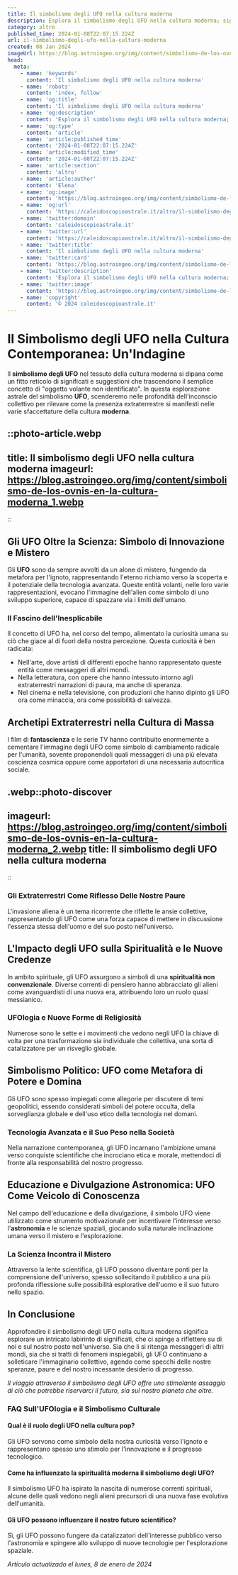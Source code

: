 ```yaml
---
title: Il simbolismo degli UFO nella cultura moderna
description: Esplora il simbolismo degli UFO nella cultura moderna; significati reconditi e limpatto sulla società. Scopri di più sul mistero!
category: altro
published_time: 2024-01-08T22:07:15.224Z
url: il-simbolismo-degli-ufo-nella-cultura-moderna
created: 08 Jan 2024
imageUrl: https://blog.astroingeo.org/img/content/simbolismo-de-los-ovnis-en-la-cultura-moderna_1.webp
head:
  meta:
    - name: 'keywords'
      content: 'Il simbolismo degli UFO nella cultura moderna'
    - name: 'robots'
      content: 'index, follow'
    - name: 'og:title'
      content: 'Il simbolismo degli UFO nella cultura moderna'
    - name: 'og:description'
      content: 'Esplora il simbolismo degli UFO nella cultura moderna; significati reconditi e limpatto sulla società. Scopri di più sul mistero!'
    - name: 'og:type'
      content: 'article'
    - name: 'article:published_time'
      content: '2024-01-08T22:07:15.224Z'
    - name: 'article:modified_time'
      content: '2024-01-08T22:07:15.224Z'
    - name: 'article:section'
      content: 'altro'
    - name: 'article:author'
      content: 'Elena'
    - name: 'og:image'
      content: 'https://blog.astroingeo.org/img/content/simbolismo-de-los-ovnis-en-la-cultura-moderna_1.webp'
    - name: 'og:url'
      content: 'https://caleidoscopioastrale.it/altro/il-simbolismo-degli-ufo-nella-cultura-moderna'
    - name: 'twitter:domain'
      content: 'caleidoscopioastrale.it'
    - name: 'twitter:url'
      content: 'https://caleidoscopioastrale.it/altro/il-simbolismo-degli-ufo-nella-cultura-moderna'
    - name: 'twitter:title'
      content: 'Il simbolismo degli UFO nella cultura moderna'
    - name: 'twitter:card'
      content: 'https://blog.astroingeo.org/img/content/simbolismo-de-los-ovnis-en-la-cultura-moderna_1.webp'
    - name: 'twitter:description'
      content: 'Esplora il simbolismo degli UFO nella cultura moderna; significati reconditi e limpatto sulla società. Scopri di più sul mistero!'
    - name: 'twitter:image'
      content: 'https://blog.astroingeo.org/img/content/simbolismo-de-los-ovnis-en-la-cultura-moderna_1.webp'
    - name: 'copyright'
      content: '© 2024 caleidoscopioastrale.it'
---
```

# Il Simbolismo degli UFO nella Cultura Contemporanea: Un'Indagine

Il **simbolismo degli UFO** nel tessuto della cultura moderna si dipana come un fitto reticolo di significati e suggestioni che trascendono il semplice concetto di "oggetto volante non identificato". In questa esplorazione astrale del simbolismo **UFO**, scenderemo nelle profondità dell'inconscio collettivo per rilevare come la presenza extraterrestre si manifesti nelle varie sfaccettature della cultura **moderna**.

::photo-article.webp
---
title: Il simbolismo degli UFO nella cultura moderna
imageurl: https://blog.astroingeo.org/img/content/simbolismo-de-los-ovnis-en-la-cultura-moderna_1.webp
---
::

## Gli UFO Oltre la Scienza: Simbolo di Innovazione e Mistero
Gli **UFO** sono da sempre avvolti da un alone di mistero, fungendo da metafora per l'ignoto, rappresentando l'eterno richiamo verso la scoperta e il potenziale della tecnologia avanzata. Queste entità volanti, nelle loro varie rappresentazioni, evocano l'immagine dell'alien come simbolo di uno sviluppo superiore, capace di spazzare via i limiti dell'umano.

### Il Fascino dell'Inesplicabile
Il concetto di UFO ha, nel corso del tempo, alimentato la curiosità umana su ciò che giace al di fuori della nostra percezione. Questa curiosità è ben radicata:

- Nell'arte, dove artisti di differenti epoche hanno rappresentato queste entità come messaggeri di altri mondi.
- Nella letteratura, con opere che hanno intessuto intorno agli extraterrestri narrazioni di paura, ma anche di speranza.
- Nel cinema e nella televisione, con produzioni che hanno dipinto gli UFO ora come minaccia, ora come possibilità di salvezza.

## Archetipi Extraterrestri nella Cultura di Massa
I film di **fantascienza** e le serie TV hanno contribuito enormemente a cementare l'immagine degli UFO come simbolo di cambiamento radicale per l'umanità, sovente proponendoli quali messaggeri di una più elevata coscienza cosmica oppure come apportatori di una necessaria autocritica sociale.

.webp::photo-discover
---
imageurl: https://blog.astroingeo.org/img/content/simbolismo-de-los-ovnis-en-la-cultura-moderna_2.webp
title: Il simbolismo degli UFO nella cultura moderna
---
::

### Gli Extraterrestri Come Riflesso Delle Nostre Paure
L'invasione aliena è un tema ricorrente che riflette le ansie collettive, rappresentando gli UFO come una forza capace di mettere in discussione l'essenza stessa dell'uomo e del suo posto nell'universo.

## L'Impacto degli UFO sulla Spiritualità e le Nuove Credenze
In ambito spirituale, gli UFO assurgono a simboli di una **spiritualità non convenzionale**. Diverse correnti di pensiero hanno abbracciato gli alieni come avanguardisti di una nuova era, attribuendo loro un ruolo quasi messianico.

### UFOlogia e Nuove Forme di Religiosità
Numerose sono le sette e i movimenti che vedono negli UFO la chiave di volta per una trasformazione sia individuale che collettiva, una sorta di catalizzatore per un risveglio globale.

## Simbolismo Politico: UFO come Metafora di Potere e Domina
Gli UFO sono spesso impiegati come allegorie per discutere di temi geopolitici, essendo considerati simboli del potere occulta, della sorveglianza globale e dell'uso etico della tecnologia nel domani.

### Tecnologia Avanzata e il Suo Peso nella Società
Nella narrazione contemporanea, gli UFO incarnano l'ambizione umana verso conquiste scientifiche che incrociano etica e morale, mettendoci di fronte alla responsabilità del nostro progresso.

## Educazione e Divulgazione Astronomica: UFO Come Veicolo di Conoscenza
Nel campo dell'educazione e della divulgazione, il simbolo UFO viene utilizzato come strumento motivazionale per incentivare l'interesse verso l'**astronomia** e le scienze spaziali, giocando sulla naturale inclinazione umana verso il mistero e l'esplorazione.

### La Scienza Incontra il Mistero
Attraverso la lente scientifica, gli UFO possono diventare ponti per la comprensione dell'universo, spesso sollecitando il pubblico a una più profonda riflessione sulle possibilità esplorative dell'uomo e il suo futuro nello spazio.

## In Conclusione
Approfondire il simbolismo degli UFO nella cultura moderna significa esplorare un intricato labirinto di significati, che ci spinge a riflettere su di noi e sul nostro posto nell'universo. Sia che li si ritenga messaggeri di altri mondi, sia che si tratti di fenomeni inspiegabili, gli UFO continuano a solleticare l'immaginario collettivo, agendo come specchi delle nostre speranze, paure e del nostro incessante desiderio di progresso.

_Il viaggio attraverso il simbolismo degli UFO offre uno stimolante assaggio di ciò che potrebbe riservarci il futuro, sia sul nostro pianeta che oltre._

### FAQ Sull'UFOlogia e il Simbolismo Culturale
#### Qual è il ruolo degli UFO nella cultura pop?
Gli UFO servono come simbolo della nostra curiosità verso l'ignoto e rappresentano spesso uno stimolo per l'innovazione e il progresso tecnologico.

#### Come ha influenzato la spiritualità moderna il simbolismo degli UFO?
Il simbolismo UFO ha ispirato la nascita di numerose correnti spirituali, alcune delle quali vedono negli alieni precursori di una nuova fase evolutiva dell'umanità.

#### Gli UFO possono influenzare il nostro futuro scientifico?
Sì, gli UFO possono fungere da catalizzatori dell'interesse pubblico verso l'astronomia e spingere allo sviluppo di nuove tecnologie per l'esplorazione spaziale.

_Artículo actualizado el lunes, 8 de enero de 2024_